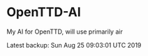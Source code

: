 # OpenTTD-AI
My AI for OpenTTD, will use primarily air

Latest backup: Sun Aug 25 09:03:01 UTC 2019
